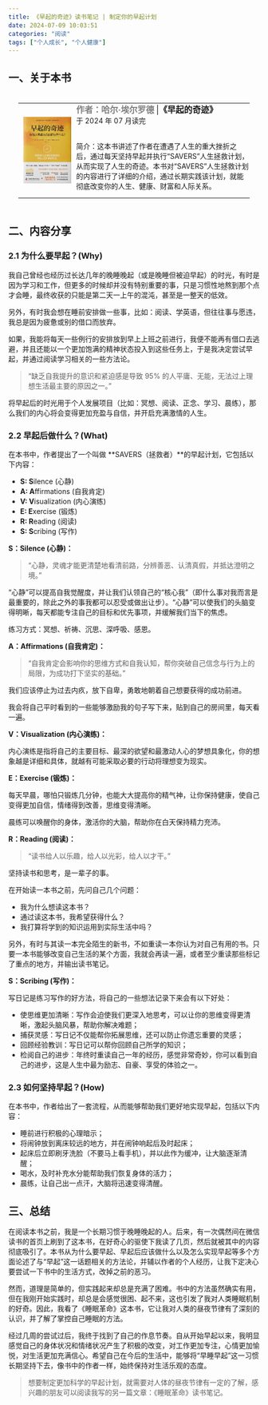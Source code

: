 ```yaml
---
title: 《早起的奇迹》读书笔记 | 制定你的早起计划
date: 2024-07-09 10:03:51
categories: "阅读"
tags: ["个人成长", "个人健康"]
---
```


## 一、关于本书

<table border=0 class="bg_colour"
    style="padding:20px;width:100%;border:0px;border-spacing:0px;border-collapse:collapse;margin-right:auto;margin-left:auto;">
    <tbody>
        <tr>
            <td style="padding:10px;width:25%;vertical-align:middle;border-color:transparent">
                <div class="one">
                    <img src='./cover.jpg' width="120">
                </div>
            </td>
            <td style="padding:0px;width:75%;vertical-align:top;border-color:transparent">
                <papertitle style="color:gray"><big><b>作者：哈尔·埃尔罗德</b></big> </papertitle>
                <papertitle><big> |<b>《早起的奇迹》</b></big></papertitle>
                <br>
                于 2024 年 07 月读完
                <br>
                <br>
                <p>简介：这本书讲述了作者在遭遇了人生的重大挫折之后，通过每天坚持早起并执行“SAVERS”人生拯救计划，从而实现了人生的奇迹。本书对“SAVERS”人生拯救计划的内容进行了详细的介绍，通过长期实践该计划，就能彻底改变你的人生、健康、财富和人际关系。</p>
            </td>
        </tr>
    </tbody>
</table>

## 二、内容分享

### 2.1 为什么要早起？(Why)

我自己曾经也经历过长达几年的晚睡晚起（或是晚睡但被迫早起）的时光，有时是因为学习和工作，但更多的时候却并没有特别重要的事，只是习惯性地熬到那个点才会睡，最终收获的只能是第二天一上午的混沌，甚至是一整天的低效。

另外，有时我会想在睡前安排做一些事，比如：阅读、学英语，但往往事与愿违，我总是因为疲惫或别的借口而放弃。

如果，我能将每天一些例行的安排放到早上上班之前进行，我便不能再有借口去逃避，并且还能以一个更加饱满的精神状态投入到这些任务上，于是我决定尝试早起，并通过阅读学习相关的一些方法论。

> “缺乏自我提升的意识和紧迫感是导致 95% 的人平庸、无能，无法过上理想生活最主要的原因之一。”

将早起后的时光用于个人发展项目（比如：冥想、阅读、正念、学习、晨练），那么我们的内心将会变得更加充盈与自信，并开启充满激情的人生。

### 2.2 早起后做什么？(What)

在本书中，作者提出了一个叫做 **SAVERS（拯救者）**的早起计划，它包括以下内容：

- **S: S**ilence (心静)
- **A: A**ffirmations (自我肯定)
- **V: V**isualization (内心演练)
- **E: E**xercise (锻炼)
- **R: R**eading (阅读)
- **S: S**cribing (写作)

**S：Silence (心静)：**

> “心静，灵魂才能更清楚地看清前路，分辨善恶、认清真假，并抵达澄明之境。”

“心静”可以提高自我觉醒度，并让我们认领自己的“核心我”（即什么事对我而言是最重要的，除此之外的事我都可以忍受或做出让步）。“心静”可以使我们的头脑变得明晰，每天都能专注自己的目标和优先事项，并缓解我们当下的焦虑。

练习方式：冥想、祈祷、沉思、深呼吸、感恩。

**A：Affirmations (自我肯定)：**

> “自我肯定会影响你的思维方式和自我认知，帮你突破自己信念与行为上的局限，为成功打下坚实的基础。”

我们应该停止为过去内疚，放下自卑，勇敢地朝着自己想要获得的成功前进。

我会将自己平时看到的一些能够激励我的句子写下来，贴到自己的房间里，每天看一遍。

**V：Visualization (内心演练)：**

内心演练是指将自己的主要目标、最深的欲望和最激动人心的梦想具象化，你的想象越是详细和具体，就越有可能采取必要的行动将理想变为现实。

**E：Exercise (锻炼)：**

每天早晨，哪怕只锻炼几分钟，也能大大提高你的精气神，让你保持健康，使自己变得更加自信，情绪得到改善，思维变得清晰。

晨练可以唤醒你的身体，激活你的大脑，帮助你在白天保持精力充沛。

**R：Reading (阅读)：**

> “读书给人以乐趣，给人以光彩，给人以才干。”

坚持读书和思考，是一辈子的事。

在开始读一本书之前，先问自己几个问题：

- 我为什么想读这本书？
- 通过读这本书，我希望获得什么？
- 我打算将学到的知识运用到实际生活中吗？

另外，有时与其读一本完全陌生的新书，不如重读一本你认为对自己有用的书。只要一本书能够改变自己生活的某个方面，我就会再读一遍，或者至少重读那些标记了重点的地方，并输出读书笔记。

**S：Scribing (写作)：**

写日记是练习写作的好方法，将自己的一些想法记录下来会有以下好处：

- 使思维更加清晰：写作会迫使我们更深入地思考，可以让你的思维变得更清晰，激起头脑风暴，帮助你解决难题；
- 捕获灵感：写日记不仅能帮你拓展思维，还可以防止你遗忘重要的灵感；
- 回顾经验教训：写日记可以帮你回顾自己所学的知识；
- 检阅自己的进步：年终时重读自己一年的经历，感觉非常奇妙，你可以看到自己的进步，这是人生中最为励志、自豪、享受的体验之一。

### 2.3 如何坚持早起？(How)

在本书中，作者给出了一套流程，从而能够帮助我们更好地实现早起，包括以下内容：

- 睡前进行积极的心理暗示；
- 将闹钟放到离床较远的地方，并在闹钟响起后及时起床；
- 起床后立即刷牙洗脸（不要马上看手机），并以此作为缓冲，让大脑逐渐清醒；
- 喝水，及时补充水分能帮助我们恢复身体的活力；
- 晨练，让自己出一点汗，大脑将迅速变得清醒。

## 三、总结

在阅读本书之前，我是一个长期习惯于晚睡晚起的人。后来，有一次偶然间在微信读书的首页上刷到了这本书，在好奇心的驱使下我读了几页，然后就被其中的内容彻底吸引了。本书从为什么要早起、早起后应该做什么以及怎么实现早起等多个方面论述了与“早起”这一话题相关的方法论，并辅以作者的个人经历，让我下定决心要尝试一下书中的生活方式，改掉之前的恶习。

然而，道理是简单的，但实践起来却总是充满了困难。书中的方法虽然确实有用，但在我刚开始实践时，却总是会感觉很困、起不来，这也引发了我对人类睡眠机制的好奇。因此，我看了《睡眠革命》这本书，它让我对人类的昼夜节律有了深刻的认识，并了解了掌控自己睡眠的方法。

经过几周的尝试过后，我终于找到了自己的作息节奏。自从开始早起以来，我明显感觉自己的身体状况和情绪状况产生了积极的改变，对工作更加专注，心情更加愉悦，对生活更加充满信心。希望自己在今后的生活中，能够将“早睡早起”这一习惯长期坚持下去，像书中的作者一样，始终保持对生活乐观的态度。

> 想要制定更加科学的早起计划，就需要对人体的昼夜节律有一定的了解，感兴趣的朋友可以阅读我写的另一篇文章：《睡眠革命》读书笔记。
